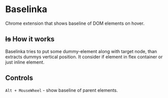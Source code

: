 # Baselinka

Chrome extension that shows baseline of DOM elements on hover.

## ~~Is~~ How it works 

Baselinka tries to put some dummy-element along with target node, than extracts dummys vertical position. It consider if element in flex container or just inline element. 

## Controls

`Alt + MouseWheel` - show baseline of parent elements.
